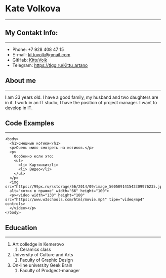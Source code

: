 # **Kate Volkova**
---

## **My Contakt Info:**
---

* Phone: +7 928 408 47 15
* E-mail: kittuvolk@gmail.com
* GitHab: [KittuVolk](https://github.com/KittuVolk)
* Telegram: https://tlgg.ru/Kittu_artano

## **About me**
---

I am 33 years old. I have a good family, my husband and two daughters are in it. I work in an IT studio, I have the position of project manager. I want to develop in IT.

## **Code Examples**
---

```
<body>
  <h1>Смешные котики</h1>
  <p>Очень мило смотреть на котиков.</p>
  <p>
    Особенно если это:
    <ul>
      <li> Картинки</li>
      <li> Видео</li>
    </ul>
  </p>
  <img src="https://99px.ru/sstorage/56/2014/09/image_560509141542309976235.jpg" 
  alt="котик в прыжке" width="66" height="100">
  <p><video width="130" height="100" src="https://www.w3schools.com/html/movie.mp4" tipe="video/mp4" controls>
  </video></p>
</body>
```

## **Education**
---
1. Art colledge in Kemerovo
    1. Сeramics class
1. University of Culture and Arts
    1. Faculty of Graphic Design
1. On-line university Geek Brain
    1. Faculty of Prodgect-manager
    